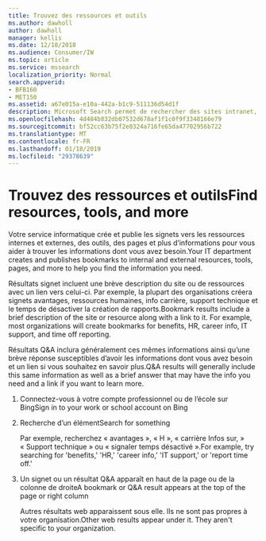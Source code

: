```yaml
---
title: Trouvez des ressources et outils
ms.author: dawholl
author: dawholl
manager: kellis
ms.date: 12/18/2018
ms.audience: Consumer/IW
ms.topic: article
ms.service: mssearch
localization_priority: Normal
search.appverid:
- BFB160
- MET150
ms.assetid: a67e015a-e10a-442a-b1c9-511136d54d1f
description: Microsoft Search permet de rechercher des sites intranet, des ressources, des outils et des liens vers des informations internes
ms.openlocfilehash: 4d484b832db07532d678af1f1c0f9f3348166e79
ms.sourcegitcommit: bf52cc63b75f2e0324a716fe65da47702956b722
ms.translationtype: MT
ms.contentlocale: fr-FR
ms.lasthandoff: 01/18/2019
ms.locfileid: "29378639"
---
```

# <a name="find-resources-tools-and-more"></a><span data-ttu-id="2ca58-103">Trouvez des ressources et outils</span><span class="sxs-lookup"><span data-stu-id="2ca58-103">Find resources, tools, and more</span></span>

<span data-ttu-id="2ca58-104">Votre service informatique crée et publie les signets vers les ressources internes et externes, des outils, des pages et plus d’informations pour vous aider à trouver les informations dont vous avez besoin.</span><span class="sxs-lookup"><span data-stu-id="2ca58-104">Your IT department creates and publishes bookmarks to internal and external resources, tools, pages, and more to help you find the information you need.</span></span>
  
<span data-ttu-id="2ca58-p101">Résultats signet incluent une brève description du site ou de ressources avec un lien vers celui-ci. Par exemple, la plupart des organisations créera signets avantages, ressources humaines, info carrière, support technique et le temps de désactiver la création de rapports.</span><span class="sxs-lookup"><span data-stu-id="2ca58-p101">Bookmark results include a brief description of the site or resource along with a link to it. For example, most organizations will create bookmarks for benefits, HR, career info, IT support, and time off reporting.</span></span>
  
<span data-ttu-id="2ca58-107">Résultats Q&A inclura généralement ces mêmes informations ainsi qu’une brève réponse susceptibles d’avoir les informations dont vous avez besoin et un lien si vous souhaitez en savoir plus.</span><span class="sxs-lookup"><span data-stu-id="2ca58-107">Q&A results will generally include this same information as well as a brief answer that may have the info you need and a link if you want to learn more.</span></span>
  
1. <span data-ttu-id="2ca58-108">Connectez-vous à votre compte professionnel ou de l’école sur Bing</span><span class="sxs-lookup"><span data-stu-id="2ca58-108">Sign in to your work or school account on Bing</span></span> 
    
2. <span data-ttu-id="2ca58-109">Recherche d’un élément</span><span class="sxs-lookup"><span data-stu-id="2ca58-109">Search for something</span></span>
    
    <span data-ttu-id="2ca58-110">Par exemple, recherchez « avantages », « H », « carrière Infos sur, » « Support technique » ou « signaler temps désactivé ».</span><span class="sxs-lookup"><span data-stu-id="2ca58-110">For example, try searching for 'benefits,' 'HR,' 'career info,' 'IT support,' or 'report time off.'</span></span>
    
3. <span data-ttu-id="2ca58-111">Un signet ou un résultat Q&A apparaît en haut de la page ou de la colonne de droite</span><span class="sxs-lookup"><span data-stu-id="2ca58-111">A bookmark or Q&A result appears at the top of the page or right column</span></span>
    
    <span data-ttu-id="2ca58-p102">Autres résultats web apparaissent sous elle. Ils ne sont pas propres à votre organisation.</span><span class="sxs-lookup"><span data-stu-id="2ca58-p102">Other web results appear under it. They aren't specific to your organization.</span></span>

  


